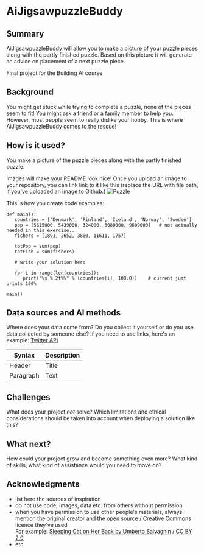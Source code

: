 <!-- This is based on the markdown template for the final project of the Building AI course, created by Reaktor Innovations and University of Helsinki -->

# AiJigsawpuzzleBuddy
## Summary

AiJigsawpuzzleBuddy will allow you to make a picture of your puzzle pieces along with the partly finished puzzle. Based on this picture it will generate an advice on placement of a next puzzle piece.

Final project for the Building AI course

## Background

You might get stuck while trying to complete a puzzle, none of the pieces seem to fit! You might ask a friend or a family member to help you. However, most people seem to really dislike your hobby. This is where AiJigsawpuzzleBuddy comes to the rescue!

## How is it used?

You make a picture of the puzzle pieces along with the partly finished puzzle.

Images will make your README look nice!
Once you upload an image to your repository, you can link link to it like this (replace the URL with file path, if you've uploaded an image to Github.)
![Puzzle](https://upload.wikimedia.org/wikipedia/commons/thumb/4/4e/Jigsaw_puzzle_solving_1.jpg/960px-Jigsaw_puzzle_solving_1.jpg)

This is how you create code examples:
```
def main():
   countries = ['Denmark', 'Finland', 'Iceland', 'Norway', 'Sweden']
   pop = [5615000, 5439000, 324000, 5080000, 9609000]   # not actually needed in this exercise...
   fishers = [1891, 2652, 3800, 11611, 1757]

   totPop = sum(pop)
   totFish = sum(fishers)

   # write your solution here

   for i in range(len(countries)):
      print("%s %.2f%%" % (countries[i], 100.0))    # current just prints 100%

main()
```


## Data sources and AI methods
Where does your data come from? Do you collect it yourself or do you use data collected by someone else?
If you need to use links, here's an example:
[Twitter API](https://developer.twitter.com/en/docs)

| Syntax      | Description |
| ----------- | ----------- |
| Header      | Title       |
| Paragraph   | Text        |

## Challenges

What does your project _not_ solve? Which limitations and ethical considerations should be taken into account when deploying a solution like this?

## What next?

How could your project grow and become something even more? What kind of skills, what kind of assistance would you  need to move on? 


## Acknowledgments

* list here the sources of inspiration 
* do not use code, images, data etc. from others without permission
* when you have permission to use other people's materials, always mention the original creator and the open source / Creative Commons licence they've used
  <br>For example: [Sleeping Cat on Her Back by Umberto Salvagnin](https://commons.wikimedia.org/wiki/File:Sleeping_cat_on_her_back.jpg#filelinks) / [CC BY 2.0](https://creativecommons.org/licenses/by/2.0)
* etc

